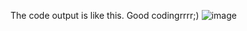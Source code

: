  
The code output is like this.
 Good codingrrrr;)
 ![image](https://user-images.githubusercontent.com/78659151/220380791-1b0ba161-dee1-4292-9441-1c0bf03ccce7.png)


